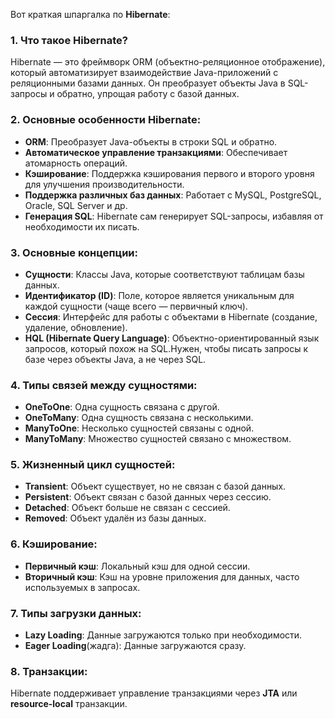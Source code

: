 Вот краткая шпаргалка по **Hibernate**:

### 1. **Что такое Hibernate?**

Hibernate — это фреймворк ORM (объектно-реляционное отображение), который автоматизирует взаимодействие Java-приложений с реляционными базами данных. Он преобразует объекты Java в SQL-запросы и обратно, упрощая работу с базой данных.

### 2. **Основные особенности Hibernate:**

- **ORM**: Преобразует Java-объекты в строки SQL и обратно.
- **Автоматическое управление транзакциями**: Обеспечивает атомарность операций.
- **Кэширование**: Поддержка кэширования первого и второго уровня для улучшения производительности.
- **Поддержка различных баз данных**: Работает с MySQL, PostgreSQL, Oracle, SQL Server и др.
- **Генерация SQL**: Hibernate сам генерирует SQL-запросы, избавляя от необходимости их писать.

### 3. **Основные концепции:**

- **Сущности**: Классы Java, которые соответствуют таблицам базы данных.
- **Идентификатор (ID)**: Поле, которое является уникальным для каждой сущности (чаще всего — первичный ключ).
- **Сессия**: Интерфейс для работы с объектами в Hibernate (создание, удаление, обновление).
- **HQL (Hibernate Query Language)**: Объектно-ориентированный язык запросов, который похож на SQL.Нужен, чтобы писать запросы к базе через объекты Java, а не через SQL.

### 4. **Типы связей между сущностями:**

- **OneToOne**: Одна сущность связана с другой.
- **OneToMany**: Одна сущность связана с несколькими.
- **ManyToOne**: Несколько сущностей связаны с одной.
- **ManyToMany**: Множество сущностей связано с множеством.

### 5. **Жизненный цикл сущностей:**

- **Transient**: Объект существует, но не связан с базой данных.
- **Persistent**: Объект связан с базой данных через сессию.
- **Detached**: Объект больше не связан с сессией.
- **Removed**: Объект удалён из базы данных.

### 6. **Кэширование**:

- **Первичный кэш**: Локальный кэш для одной сессии.
- **Вторичный кэш**: Кэш на уровне приложения для данных, часто используемых в запросах.

### 7. **Типы загрузки данных**:

- **Lazy Loading**: Данные загружаются только при необходимости.
- **Eager Loading**(жадга): Данные загружаются сразу.

### 8. **Транзакции**:

Hibernate поддерживает управление транзакциями через **JTA** или **resource-local** транзакции.
